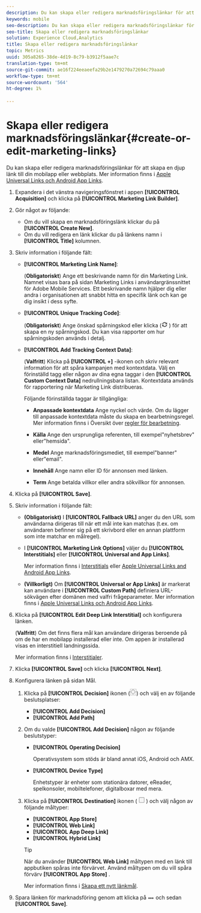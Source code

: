 ```yaml
---
description: Du kan skapa eller redigera marknadsföringslänkar för att skapa en djup länk till din mobilapp eller webbplats.
keywords: mobile
seo-description: Du kan skapa eller redigera marknadsföringslänkar för att skapa en djup länk till din mobilapp eller webbplats.
seo-title: Skapa eller redigera marknadsföringslänkar
solution: Experience Cloud,Analytics
title: Skapa eller redigera marknadsföringslänkar
topic: Metrics
uuid: 305a8265-38de-4d19-8c79-b3912f5aae7c
translation-type: tm+mt
source-git-commit: ae16f224eeaeefa29b2e1479270a72694c79aaa0
workflow-type: tm+mt
source-wordcount: '564'
ht-degree: 1%

---
```



# Skapa eller redigera marknadsföringslänkar{#create-or-edit-marketing-links}

Du kan skapa eller redigera marknadsföringslänkar för att skapa en djup länk till din mobilapp eller webbplats. Mer information finns i [Apple Universal Links och Android App Links](/help/using/c-manage-app-settings/c-mob-confg-app/c-universal-app-links.md).

1. Expandera i det vänstra navigeringsfönstret i appen **[!UICONTROL Acquisition]** och klicka på **[!UICONTROL Marketing Link Builder]**.
1. Gör något av följande:

   * Om du vill skapa en marknadsföringslänk klickar du på **[!UICONTROL Create New]**.
   * Om du vill redigera en länk klickar du på länkens namn i **[!UICONTROL Title]** kolumnen.

1. Skriv information i följande fält:

   * **[!UICONTROL Marketing Link Name]**:

      (**Obligatoriskt**) Ange ett beskrivande namn för din Marketing Link. Namnet visas bara på sidan Marketing Links i användargränssnittet för Adobe Mobile Services. Ett beskrivande namn hjälper dig eller andra i organisationen att snabbt hitta en specifik länk och kan ge dig insikt i dess syfte.

   * **[!UICONTROL Unique Tracking Code]**:

      (**Obligatoriskt**) Ange önskad spårningskod eller klicka (![generera ikon](assets/icon_generate.png) ) för att skapa en ny spårningskod. Du kan visa rapporter om hur spårningskoden används i detalj.

   * **[!UICONTROL Add Tracking Context Data]**:

      (**Valfritt**) Klicka på **[!UICONTROL +]** -ikonen och skriv relevant information för att spåra kampanjen med kontextdata. Välj en förinställd tagg eller någon av dina egna taggar i den **[!UICONTROL Custom Context Data]** nedrullningsbara listan. Kontextdata används för rapportering när Marketing Link distribueras.

      Följande förinställda taggar är tillgängliga:

      * **Anpassade kontextdata** Ange nyckel och värde. Om du lägger till anpassade kontextdata måste du skapa en bearbetningsregel. Mer information finns i Översikt över [regler för bearbetning](https://docs.adobe.com/content/help/en/analytics/admin/admin-tools/processing-rules/processing-rules.html).

      * **Källa** Ange den ursprungliga referenten, till exempel&quot;nyhetsbrev&quot; eller&quot;hemsida&quot;.

      * **Medel** Ange marknadsföringsmediet, till exempel&quot;banner&quot; eller&quot;email&quot;.

      * **Innehåll** Ange namn eller ID för annonsen med länken.

      * **Term** Ange betalda villkor eller andra sökvillkor för annonsen.
1. Klicka på **[!UICONTROL Save]**.
1. Skriv information i följande fält:

   * **(Obligatoriskt)** I **[!UICONTROL Fallback URL]** anger du den URL som användarna dirigeras till när ett mål inte kan matchas (t.ex. om användaren befinner sig på ett skrivbord eller en annan plattform som inte matchar en målregel).
   * I **[!UICONTROL Marketing Link Options]** väljer du **[!UICONTROL Interstitials]** eller **[!UICONTROL Universal and App Links]**.

      Mer information finns i [Interstitials](/help/using/acquisition-main/c-marketing-links-builder/t-create-edit-adobe-links/t-interstitials.md) eller [Apple Universal Links and Android App Links](/help/using/c-manage-app-settings/c-mob-confg-app/c-universal-app-links.md).

   * **(Villkorligt)** Om **[!UICONTROL Universal or App Links]** är markerat kan användare i **[!UICONTROL Custom Path]** definiera URL-sökvägen efter domänen med valfri frågeparameter. Mer information finns i [Apple Universal Links och Android App Links](/help/using/c-manage-app-settings/c-mob-confg-app/c-universal-app-links.md).

1. Klicka på **[!UICONTROL Edit Deep Link Interstitial]** och konfigurera länken.

   (**Valfritt**) Om det finns flera mål kan användare dirigeras beroende på om de har en mobilapp installerad eller inte. Om appen är installerad visas en interstitiell landningssida.

   Mer information finns i [Interstitialer](/help/using/acquisition-main/c-marketing-links-builder/t-create-edit-adobe-links/t-interstitials.md).

1. Klicka **[!UICONTROL Save]** och klicka **[!UICONTROL Next]**.
1. Konfigurera länken på sidan Mål.

   1. Klicka på **[!UICONTROL Decision]** ikonen (![beslutsikonen](assets/icon_decision.png)) och välj en av följande beslutsplatser:

      * **[!UICONTROL Add Decision]**
      * **[!UICONTROL Add Path]**
   1. Om du valde **[!UICONTROL Add Decision]** någon av följande beslutstyper:

      * **[!UICONTROL Operating Decision]**

         Operativsystem som stöds är bland annat iOS, Android och AMX.

      * **[!UICONTROL Device Type]**

         Enhetstyper är enheter som stationära datorer, eReader, spelkonsoler, mobiltelefoner, digitalboxar med mera.
   1. Klicka på **[!UICONTROL Destination]** ikonen ( ![fyrkantig ikon](assets/icon_square.png) ) och välj någon av följande måltyper:

      * **[!UICONTROL App Store]**
      * **[!UICONTROL Web Link]**
      * **[!UICONTROL App Deep Link]**
      * **[!UICONTROL Hybrid Link]**

      >[!TIP]
      >
      >När du använder **[!UICONTROL Web Link]** måltypen med en länk till appbutiken spåras inte förvärvet. Använd måltypen om du vill spåra förvärv **[!UICONTROL App Store]** .

      Mer information finns i [Skapa ett nytt länkmål](/help/using/acquisition-main/c-manage-link-destinations/t-create-new-app-deep-link-destination.md).




1. Spara länken för marknadsföring genom att klicka på ![lippen](assets/icon_elipses.png) och sedan **[!UICONTROL Save]**.
